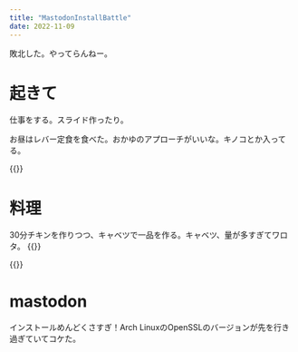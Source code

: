 ```yaml
---
title: "MastodonInstallBattle"
date: 2022-11-09
---
```


敗北した。やってらんねー。

# 起きて
仕事をする。スライド作ったり。

お昼はレバー定食を食べた。おかゆのアプローチがいいな。キノコとか入ってる。


{{<tweet user="dango_bot" id="1590253488973697026">}}
# 料理
30分チキンを作りつつ、キャベツで一品を作る。キャベツ、量が多すぎてワロタ。
{{<tweet user="dango_bot" id="1590315828989538304">}}

{{<tweet user="dango_bot" id="1590315808366161920">}}

# mastodon
インストールめんどくさすぎ！Arch LinuxのOpenSSLのバージョンが先を行き過ぎていてコケた。